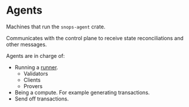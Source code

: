 # Agents

Machines that run the `snops-agent` crate.

Communicates with the control plane to receive state reconciliations and other messages.

Agents are in charge of:

- Running a [runner](./RUNNERS.md).
	- Validators
	- Clients
	- Provers
- Being a compute. For example generating transactions.
- Send off transactions.